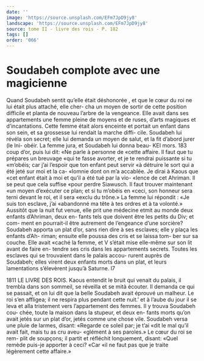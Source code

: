 ```yaml
---
date: ''
image: 'https://source.unsplash.com/EFm7JpD9jy8'
landscape: 'https://source.unsplash.com/EFm7JpD9jy8'
source: tome II - livre des rois - P. 182
tags: []
order: '066'
---
```


# Soudabeh complote avec une magicienne

Quand Soudabeh sentit qu’elle était déshonorée , et
que le cœur du roi ne lui était plus attaché, elle cher-
cha un moyen de sortir de cette position difficile et planta de nouveau l’arbre de la vengeance. Elle avait dans ses appartements une femme pleine de moyens et de ruses, d’arts magiques et d’incantations. Cette
femme était alors enceinte et portait un enfant dans son sein, et sa grossesse lui rendait la marche diffi- cile. Soudabeh lui révéla son secret; elle lui demanda
un moyen de salut, et la fit d’abord jurer (le Ini- obéir. La femme jura, et Soudabeh lui donna beau-
KEI mors. 183 coup d’or, puis lui dit: «Ne parle à personne de
«cette affaire. Il faut que tu prépares un breuvage «qui te fasse avorter, et je te rendrai puissante si tu «m’obéis; car j’ai l’espoir que ton enfant peut servir
«à détruire le sort qui a été jeté sur moi et la ca- «Iomnie dont on m’a accablée. Je dirai à Kaous que «cet enfant était à moi et qu’il a été tué par la vio-
«Ience de cet Ahriman. Il se peut que cela suffise
«pour perdre Siawusch. Il faut trouver maintenant «un moyen d’exécuter ce plan; et si tu m’obéis en
«ceci, son honneur sera terni devant le roi, et il sera «exclu du trône.»
La femme lui répondit : «Je suis ton esclave, j’ai «abandonné ma tête à tes ordres et à ta volonté.»
Aussitôt que la nuit fut venue, elle prit une médecine etmit au monde deux enfants d’Ahriman, deux en- fants tels que doivent être les petits du Div; et com- ment en pourrait-il être autrement de l’engeance
d’une sorcière? Soudabeh apporta un plat d’or, sans
rien dire à ses esclaves; elle y plaça les enfants d’Ah-
riman; ensuite elle poussa des cris et se laissa tom- ber sur sa couche. Elle avait «caché la femme, et V s’était mise elle-même sur son lit avant de faire en-
tendre ses cris dans les appartements secrets. Toutes les esclaves qui se trouvaient dans le palais accou- rurent auprès de Soudabeh; elles virent deux enfants morts dans un plat, et leurs lamentations s’élevèrent
jusqu’à Saturne.
l7

1811 LE LIVRE DES ROIS.
Kaous entendit le bruit qui venait du palais, il
trembla dans son sommeil, se réveilla et se mità écouter. Il demanda ce qui se passait, et on lui dit que la belle Soudabeh avait éprouvé un malheur. Le roi s’en affligea; il ne respira plus pendant cette nuit.’
et à l’aube du jour il se leva et alla tristement vers l’appartement des femmes. Il y trouva Soudabeh cou- chée, toute la maison dans la stupeur, et deux en- fants morts qu’on avait jetés sur un plat d’or, jetés
comme une chose vile. Soudabeh versa une pluie de larmes, disant: «Regarde ce soleil par; je t’ai
«dit le mal qu’il avait fait, mais tu as cru aveu- «glément à ses paroles.» Le cœur du roi se rem- plit de soupçons; il partit et réfléchit longuement, disant: «Quel remède puis-je apporter à ceci? «Car «il ne faut pas que je traite légèrement cette affaire.»
